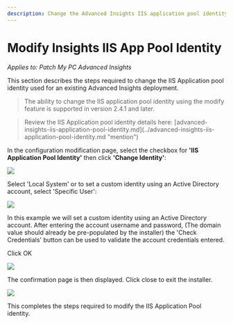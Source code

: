 ```yaml
---
description: Change the Advanced Insights IIS application pool identity.
---
```


# Modify Insights IIS App Pool Identity

_Applies to: Patch My PC Advanced Insights_

This section describes the steps required to change the IIS Application pool identity used for an existing Advanced Insights deployment.

> The ability to change the IIS application pool identity using the modify feature is supported in version 2.4.1 and later.

> Review the IIS Application pool identity details here: \[advanced-insights-iis-application-pool-identity.md]\(../advanced-insights-iis-application-pool-identity.md "mention")

In the configuration modification page, select the checkbox for **'IIS Application Pool Identity'** then click **'Change Identity'**:

![](/_images/vmconnect_TLKvfLRWgU-(1).png>)

Select 'Local System' or to set a custom identity using an Active Directory account, select 'Specific User':

![](/_images/vmconnect_7HZTcmUwwa-(1).png>)

In this example we will set a custom identity using an Active Directory account. After entering the account username and password, (The domain value should already be pre-populated by the installer) the 'Check Credentials' button can be used to validate the account credentials entered.

Click OK

![](/_images/vmconnect_a2UjNEmSYX-(1).png>)

The confirmation page is then displayed. Click close to exit the installer.

![](/_images/vmconnect_chQDGol3Od-(1).png>)

This completes the steps required to modify the IIS Application Pool identity.
